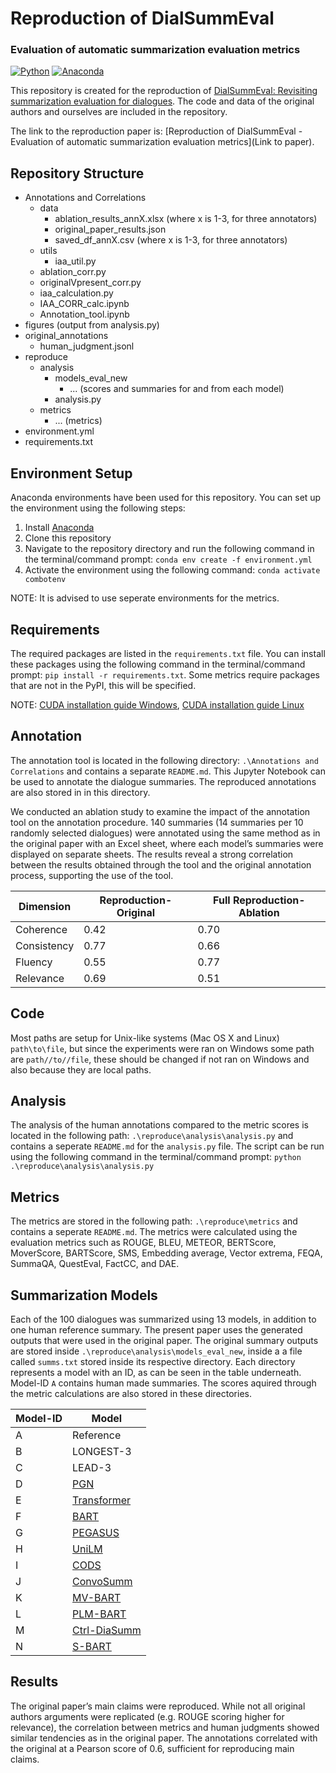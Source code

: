 # Reproduction of DialSummEval  
### Evaluation of automatic summarization evaluation metrics

[![Python](https://img.shields.io/badge/python-3670A0?style=for-the-badge&logo=python&logoColor=ffdd54)](https://www.python.org/) [![Anaconda](https://anaconda.org/conda-forge/terraform-provider-github/badges/version.svg)](https://docs.anaconda.com/anaconda/install/)

This repository is created for the reproduction of [DialSummEval: Revisiting summarization evaluation for dialogues](https://aclanthology.org/2022.naacl-main.418). The code and data of the original authors and ourselves are included in the repository. 

The link to the reproduction paper is: [Reproduction of DialSummEval - Evaluation of automatic summarization evaluation metrics](Link to paper).

## Repository Structure

- Annotations and Correlations
    - data
        - ablation_results_annX.xlsx (where x is 1-3, for three annotators)
        - original_paper_results.json
        - saved_df_annX.csv (where x is 1-3, for three annotators)
    - utils
        - iaa_util.py
    - ablation_corr.py
    - originalVpresent_corr.py
    - iaa_calculation.py
    - IAA_CORR_calc.ipynb
    - Annotation_tool.ipynb
- figures (output from analysis.py)
- original_annotations
    - human_judgment.jsonl   
- reproduce
    - analysis
        - models_eval_new
            - ... (scores and summaries for and from each model)
        - analysis.py
    - metrics
        - ... (metrics)
- environment.yml
- requirements.txt


## Environment Setup

Anaconda environments have been used for this repository. You can set up the environment using the following steps:

1. Install [Anaconda](https://docs.anaconda.com/anaconda/install/)
2. Clone this repository
3. Navigate to the repository directory and run the following command in the terminal/command prompt: `conda env create -f environment.yml`
4. Activate the environment using the following command: `conda activate combotenv`

NOTE: It is advised to use seperate environments for the metrics.

## Requirements

The required packages are listed in the `requirements.txt` file. You can install these packages using the following command in the terminal/command prompt: `pip install -r requirements.txt`. Some metrics require packages that are not in the PyPI, this will be specified.

NOTE: [CUDA installation guide Windows](https://docs.nvidia.com/cuda/cuda-installation-guide-microsoft-windows/), [CUDA installation guide Linux](https://docs.nvidia.com/cuda/cuda-installation-guide-linux/index.html)

## Annotation

The annotation tool is located in the following directory: `.\Annotations and Correlations` and contains a separate `README.md`. This Jupyter Notebook can be used to annotate the dialogue summaries. The reproduced annotations are also stored in in this directory.

We conducted an ablation study to examine the impact of the annotation tool on the annotation procedure. 140 summaries (14 summaries per 10 randomly selected dialogues) were annotated using the same method as in the original paper with an Excel sheet, where each model’s summaries were displayed on separate sheets. The results reveal a strong correlation between the results obtained through the tool and the original annotation process, supporting the use of the tool.

| Dimension | Reproduction-Original | Full Reproduction-Ablation |
|-----------|------------------|------------------|
| Coherence | 0.42             | 0.70             |
| Consistency | 0.77             | 0.66             |
| Fluency | 0.55             | 0.77             |
| Relevance | 0.69             | 0.51             |

## Code

Most paths are setup for Unix-like systems (Mac OS X and Linux) `path\to\file`, but since the experiments were ran on Windows some path are `path//to//file`, these should be changed if not ran on Windows and also because they are local paths. 

## Analysis

The analysis of the human annotations compared to the metric scores is located in the following path: `.\reproduce\analysis\analysis.py` and contains a seperate `README.md` for the `analysis.py` file. The script can be run using the following command in the terminal/command prompt: `python .\reproduce\analysis\analysis.py`

## Metrics

The metrics are stored in the following path: `.\reproduce\metrics` and contains a seperate `README.md`. The metrics were calculated using the evaluation metrics such as ROUGE, BLEU, METEOR, BERTScore, MoverScore, BARTScore, SMS, Embedding average, Vector extrema, FEQA, SummaQA, QuestEval, FactCC, and DAE.

## Summarization Models

Each of the 100 dialogues was summarized using 13 models, in addition to one human reference summary. The present paper uses the generated outputs that were used in the original paper. The original summary outputs are stored inside `.\reproduce\analysis\models_eval_new`, inside a a file called `summs.txt` stored inside its respective directory. Each directory represents a model with an ID, as can be seen in the table underneath. Model-ID `A` contains human made summaries. The scores aquired through the metric calculations are also stored in these directories.

| Model-ID | Model        |
|----------|--------------|
|   A      | Reference|
|   B      | LONGEST-3|
|   C      | LEAD-3|
|   D      | [PGN](https://doi.org/10.18653/v1/P17-1099)|
|   E      | [Transformer](https://proceedings.neurips.cc/paper/2017/file/3f5ee243547dee91fbd053c1c4a845aa-Paper.pdf)|
|   F      | [BART](https://doi.org/10.18653/v1/2020.acl-main.703)|
|   G      | [PEGASUS](https://arxiv.org/pdf/1912.08777.pdf)|
|   H      | [UniLM](https://proceedings.neurips.cc/paper/2019/file/c20bb2d9a50d5ac1f713f8b34d9aac5a-Paper.pdf)|
|   I      | [CODS](https://doi.org/10.18653/v1/2021.findings-acl.454)|
|   J      | [ConvoSumm](https://doi.org/10.18653/v1/2021.acl-long.535)|
|   K      | [MV-BART](https://doi.org/10.18653/v1/2020.emnlp-main.336)|
|   L      | [PLM-BART](https://doi.org/10.18653/v1/2021.acl-long.117)|
|   M      | [Ctrl-DiaSumm](https://aclanthology.org/2021.emnlp-main.8/)|
|   N      | [S-BART](https://aclanthology.org/2021.naacl-main.109/)|


## Results

The original paper’s main claims were reproduced. While not all original authors arguments were replicated (e.g. ROUGE scoring higher for relevance), the correlation between metrics and human judgments showed similar tendencies as in the original paper. The annotations correlated with the original at a Pearson score of 0.6, sufficient for reproducing main claims.





